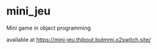 # mini_jeu
Mini game in object programming

available at https://mini-jeu.thibout.butmmi.o2switch.site/

